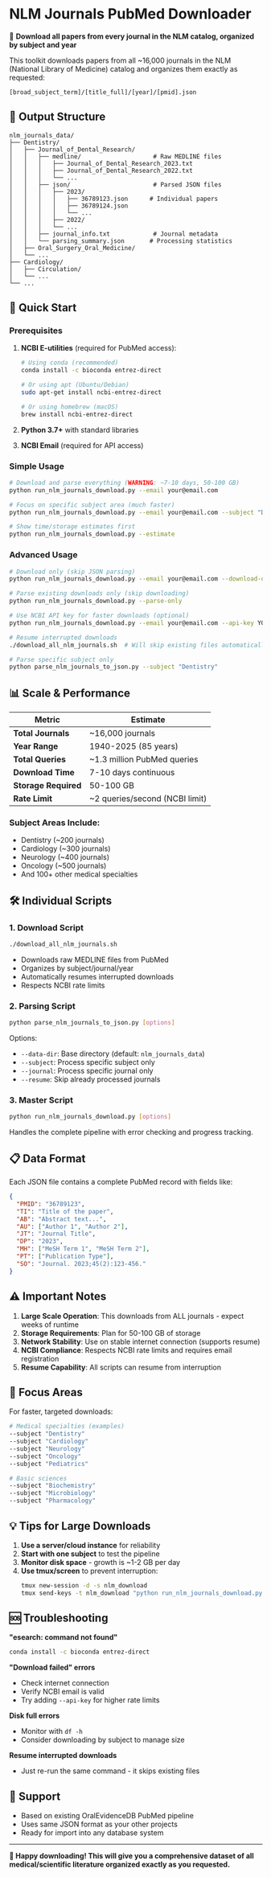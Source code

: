 # NLM Journals PubMed Downloader

🦷 **Download all papers from every journal in the NLM catalog, organized by subject and year**

This toolkit downloads papers from all ~16,000 journals in the NLM (National Library of Medicine) catalog and organizes them exactly as requested:

```
[broad_subject_term]/[title_full]/[year]/[pmid].json
```

## 📁 Output Structure

```
nlm_journals_data/
├── Dentistry/
│   ├── Journal_of_Dental_Research/
│   │   ├── medline/                    # Raw MEDLINE files
│   │   │   ├── Journal_of_Dental_Research_2023.txt
│   │   │   ├── Journal_of_Dental_Research_2022.txt
│   │   │   └── ...
│   │   ├── json/                       # Parsed JSON files  
│   │   │   ├── 2023/
│   │   │   │   ├── 36789123.json      # Individual papers
│   │   │   │   ├── 36789124.json
│   │   │   │   └── ...
│   │   │   ├── 2022/
│   │   │   └── ...
│   │   ├── journal_info.txt            # Journal metadata
│   │   └── parsing_summary.json       # Processing statistics
│   ├── Oral_Surgery_Oral_Medicine/
│   └── ...
├── Cardiology/
│   ├── Circulation/
│   └── ...
└── ...
```

## 🚀 Quick Start

### Prerequisites

1. **NCBI E-utilities** (required for PubMed access):
   ```bash
   # Using conda (recommended)
   conda install -c bioconda entrez-direct
   
   # Or using apt (Ubuntu/Debian)
   sudo apt-get install ncbi-entrez-direct
   
   # Or using homebrew (macOS)
   brew install ncbi-entrez-direct
   ```

2. **Python 3.7+** with standard libraries

3. **NCBI Email** (required for API access)

### Simple Usage

```bash
# Download and parse everything (WARNING: ~7-10 days, 50-100 GB)
python run_nlm_journals_download.py --email your@email.com

# Focus on specific subject area (much faster)
python run_nlm_journals_download.py --email your@email.com --subject "Dentistry"

# Show time/storage estimates first
python run_nlm_journals_download.py --estimate
```

### Advanced Usage

```bash
# Download only (skip JSON parsing)
python run_nlm_journals_download.py --email your@email.com --download-only

# Parse existing downloads only (skip downloading)
python run_nlm_journals_download.py --parse-only

# Use NCBI API key for faster downloads (optional)
python run_nlm_journals_download.py --email your@email.com --api-key YOUR_API_KEY

# Resume interrupted downloads
./download_all_nlm_journals.sh  # Will skip existing files automatically

# Parse specific subject only
python parse_nlm_journals_to_json.py --subject "Dentistry"
```

## 📊 Scale & Performance

| Metric | Estimate |
|--------|----------|
| **Total Journals** | ~16,000 journals |
| **Year Range** | 1940-2025 (85 years) |
| **Total Queries** | ~1.3 million PubMed queries |
| **Download Time** | 7-10 days continuous |
| **Storage Required** | 50-100 GB |
| **Rate Limit** | ~2 queries/second (NCBI limit) |

### Subject Areas Include:
- Dentistry (~200 journals)
- Cardiology (~300 journals)  
- Neurology (~400 journals)
- Oncology (~500 journals)
- And 100+ other medical specialties

## 🛠️ Individual Scripts

### 1. Download Script
```bash
./download_all_nlm_journals.sh
```
- Downloads raw MEDLINE files from PubMed
- Organizes by subject/journal/year
- Automatically resumes interrupted downloads
- Respects NCBI rate limits

### 2. Parsing Script
```bash
python parse_nlm_journals_to_json.py [options]
```

Options:
- `--data-dir`: Base directory (default: `nlm_journals_data`)
- `--subject`: Process specific subject only
- `--journal`: Process specific journal only  
- `--resume`: Skip already processed journals

### 3. Master Script
```bash
python run_nlm_journals_download.py [options]
```

Handles the complete pipeline with error checking and progress tracking.

## 📋 Data Format

Each JSON file contains a complete PubMed record with fields like:

```json
{
  "PMID": "36789123",
  "TI": "Title of the paper",
  "AB": "Abstract text...",
  "AU": ["Author 1", "Author 2"],
  "JT": "Journal Title",
  "DP": "2023",
  "MH": ["MeSH Term 1", "MeSH Term 2"],
  "PT": ["Publication Type"],
  "SO": "Journal. 2023;45(2):123-456."
}
```

## ⚠️ Important Notes

1. **Large Scale Operation**: This downloads from ALL journals - expect weeks of runtime
2. **Storage Requirements**: Plan for 50-100 GB of storage
3. **Network Stability**: Use on stable internet connection (supports resume)
4. **NCBI Compliance**: Respects NCBI rate limits and requires email registration
5. **Resume Capability**: All scripts can resume from interruption

## 🎯 Focus Areas

For faster, targeted downloads:

```bash
# Medical specialties (examples)
--subject "Dentistry"
--subject "Cardiology" 
--subject "Neurology"
--subject "Oncology"
--subject "Pediatrics"

# Basic sciences
--subject "Biochemistry"
--subject "Microbiology"
--subject "Pharmacology"
```

## 💡 Tips for Large Downloads

1. **Use a server/cloud instance** for reliability
2. **Start with one subject** to test the pipeline
3. **Monitor disk space** - growth is ~1-2 GB per day
4. **Use tmux/screen** to prevent interruption:
   ```bash
   tmux new-session -d -s nlm_download
   tmux send-keys -t nlm_download "python run_nlm_journals_download.py --email your@email.com" Enter
   ```

## 🆘 Troubleshooting

**"esearch: command not found"**
```bash
conda install -c bioconda entrez-direct
```

**"Download failed" errors**
- Check internet connection
- Verify NCBI email is valid
- Try adding `--api-key` for higher rate limits

**Disk full errors**
- Monitor with `df -h`
- Consider downloading by subject to manage size

**Resume interrupted downloads**
- Just re-run the same command - it skips existing files

## 📧 Support

- Based on existing OralEvidenceDB PubMed pipeline
- Uses same JSON format as your other projects
- Ready for import into any database system

---

**🎉 Happy downloading! This will give you a comprehensive dataset of all medical/scientific literature organized exactly as you requested.**
